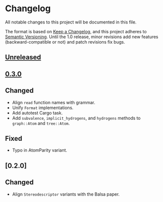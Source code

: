 # Changelog

All notable changes to this project will be documented in this file.

The format is based on [Keep a Changelog](https://keepachangelog.com/en/1.0.0/),
and this project adheres to [Semantic Versioning](https://semver.org/spec/v2.0.0.html). Until the 1.0 release, minor revisions add new features (backward-compatible or not) and patch revisions fix bugs.

## [Unreleased]

## [0.3.0]
## Changed
- Align `read` function names with grammar.
- Unify `Format` implementations.
- Add autotest Cargo task.
- Add `subvalence`, `implicit_hydrogens`, and `hydrogens` methods to `graph::Atom` and `tree::Atom`.

## Fixed
- Typo in AtomParity variant.

## [0.2.0]
## Changed
- Align `Stereodescriptor` variants with the Balsa paper.

[Unreleased]: https://github.com/metamolecular/balsa/compare/v0.3.0...HEAD
[0.3.0]: https://github.com/metamolecular/balsa/compare/v0.2.0...v0.3.0
